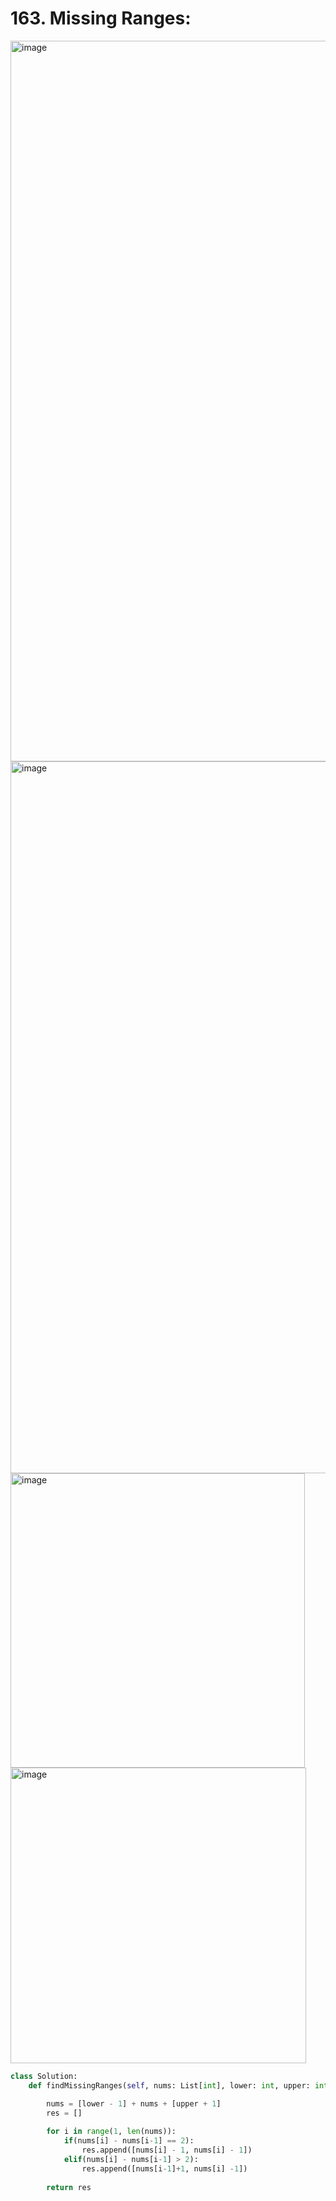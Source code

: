 # 163. Missing Ranges:

<img width="1153" alt="image" src="https://github.com/jatinbhutka/LeetCode-2022/assets/35987583/674ef5d2-54cf-41cd-adc9-6a6e48ade5ec">
<img width="1139" alt="image" src="https://github.com/jatinbhutka/LeetCode-2022/assets/35987583/55bae3f1-74b1-45ad-8fdb-e473fd9ae8bd">
<img width="471" alt="image" src="https://github.com/jatinbhutka/LeetCode-2022/assets/35987583/0eec3003-dab2-40d9-9346-29461fde1a0d">
<img width="473" alt="image" src="https://github.com/jatinbhutka/LeetCode-2022/assets/35987583/b9ddb252-9118-4d4c-83e1-649b6b502d14">


```python
class Solution:
    def findMissingRanges(self, nums: List[int], lower: int, upper: int) -> List[List[int]]:

        nums = [lower - 1] + nums + [upper + 1]
        res = []
        
        for i in range(1, len(nums)):
            if(nums[i] - nums[i-1] == 2):
                res.append([nums[i] - 1, nums[i] - 1])
            elif(nums[i] - nums[i-1] > 2):
                res.append([nums[i-1]+1, nums[i] -1])
                
        return res
 
```
